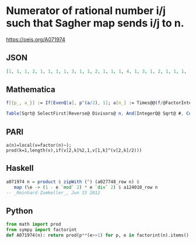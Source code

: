 # Numerator of rational number i/j such that Sagher map sends i/j to n\.
https://oeis.org/A071974
## JSON
```JSON
[1, 1, 1, 2, 1, 1, 1, 1, 3, 1, 1, 2, 1, 1, 1, 4, 1, 3, 1, 2, 1, 1, 1, 1, 5, 1, 1, 2, 1, 1, 1, 1, 1, 1, 1, 6, 1, 1, 1, 1, 1, 1, 1, 2, 3, 1, 1, 4, 7, 5, 1, 2, 1, 1, 1, 1, 1, 1, 1, 2, 1, 1, 3, 8, 1, 1, 1, 2, 1, 1, 1, 3, 1, 1, 5, 2, 1, 1, 1, 4, 9, 1, 1, 2, 1, 1, 1, 1, 1, 3, 1, 2, 1, 1, 1, 1, 1, 7, 3, 10, 1, 1, 1, 1]
```
## Mathematica
```Mathematica
f[{p_, a_}] := If[EvenQ[a], p^(a/2), 1]; a[n_] := Times@@(f/@FactorInteger[n])
```
```Mathematica
Table[Sqrt@ SelectFirst[Reverse@ Divisors@ n, And[IntegerQ@ Sqrt@ #, CoprimeQ[#, n/#]] &], {n, 104}] (* _Michael De Vlieger_, Dec 06 2018 *)
```
## PARI
```PARI
a(n)=local(v=factor(n)~); prod(k=1,length(v),if(v[2,k]%2,1,v[1,k]^(v[2,k]/2)))
```
## Haskell
```Haskell
a071974 n = product $ zipWith (^) (a027748_row n) $
   map (\e -> (1 - e `mod` 2) * e `div` 2) $ a124010_row n
-- _Reinhard Zumkeller_, Jun 15 2012
```
## Python
```Python
from math import prod
from sympy import factorint
def A071974(n): return prod(p**(e>>1) for p, e in factorint(n).items() if e&1^1) # _Chai Wah Wu_, Jul 27 2024
```
